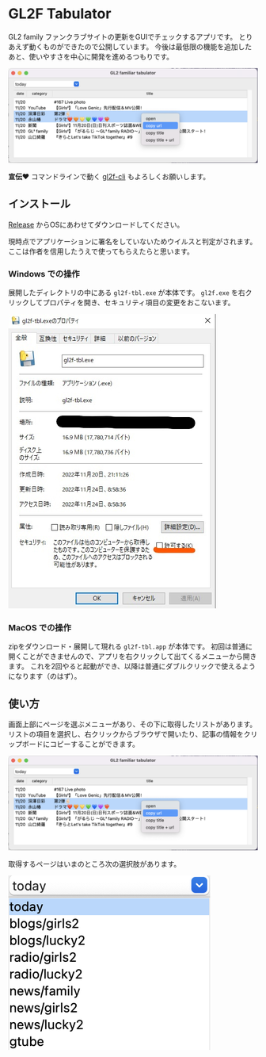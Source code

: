 # GL2F Tabulator

GL2 family ファンクラブサイトの更新をGUIでチェックするアプリです。
とりあえず動くものができたので公開しています。
今後は最低限の機能を追加したあと、使いやすさを中心に開発を進めるつもりです。

![](./docs/app_all.png)

**宣伝:heart:**
コマンドラインで動く [gl2f-cli](https://github.com/trnciii/gl2f-cli) もよろしくお願いします。


## インストール

[Release](https://github.com/trnciii/gl2f-tbl/releases) からOSにあわせてダウンロードしてください。

現時点でアプリケーションに署名をしていないためウイルスと判定がされます。
ここは作者を信用したうえで使ってもらえたらと思います。

### Windows での操作
展開したディレクトリの中にある `gl2f-tbl.exe` が本体です。
`gl2f.exe` を右クリックしてプロパティを開き、セキュリティ項目の変更をおこないます。

![](docs/permit_windows.jpg)

### MacOS での操作
zipをダウンロード・展開して現れる `gl2f-tbl.app` が本体です。
初回は普通に開くことができませんので、アプリを右クリックして出てくるメニューから開きます。
これを2回やると起動ができ、以降は普通にダブルクリックで使えるようになります（のはず）。


## 使い方

画面上部にページを選ぶメニューがあり、その下に取得したリストがあります。
リストの項目を選択し、右クリックからブラウザで開いたり、記事の情報をクリップボードにコピーすることができます。

![](./docs/app_all.png)

取得するページはいまのところ次の選択肢があります。

![](./docs/app_board.png)
